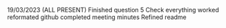 19/03/2023 (ALL PRESENT)
  Finished question 5
  Check everything worked
  reformated github
  completed meeting minutes
  Refined readme
